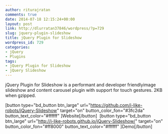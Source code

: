 ```yaml
---
author: riturajratan
comments: true
date: 2014-07-18 12:15:24+00:00
layout: post
link: http://dlurratan37846/wordpress/?p=729
slug: jquery-plugin-slideshow
title: jQuery Plugin for Slideshow
wordpress_id: 729
categories:
- jQuery
- Plugins
tags:
- jQuery Plugin for Slideshow
- jQuery Slideshow
---
```


jQuery Plugin for Slideshow is a performant and developer friendlyimage slideshow and content carousel plugin with support for touch gestures. 2KB when gzipped.

[button type="bd_button btn_large" url="https://github.com/i-like-robots/jQuery-Slideshow" target="on" button_color_fon="#3fc2da" button_text_color="#ffffff" ]Website[/button]  [button type="bd_button btn_large" url="http://i-like-robots.github.io/jQuery-Slideshow/" target="on" button_color_fon="#ff8000" button_text_color="#ffffff" ]Demo[/button]
